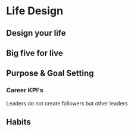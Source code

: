# Life Design

## Design your life

## Big five for live

## Purpose & Goal Setting

### Career KPI's

Leaders do not create followers but other leaders

## Habits
